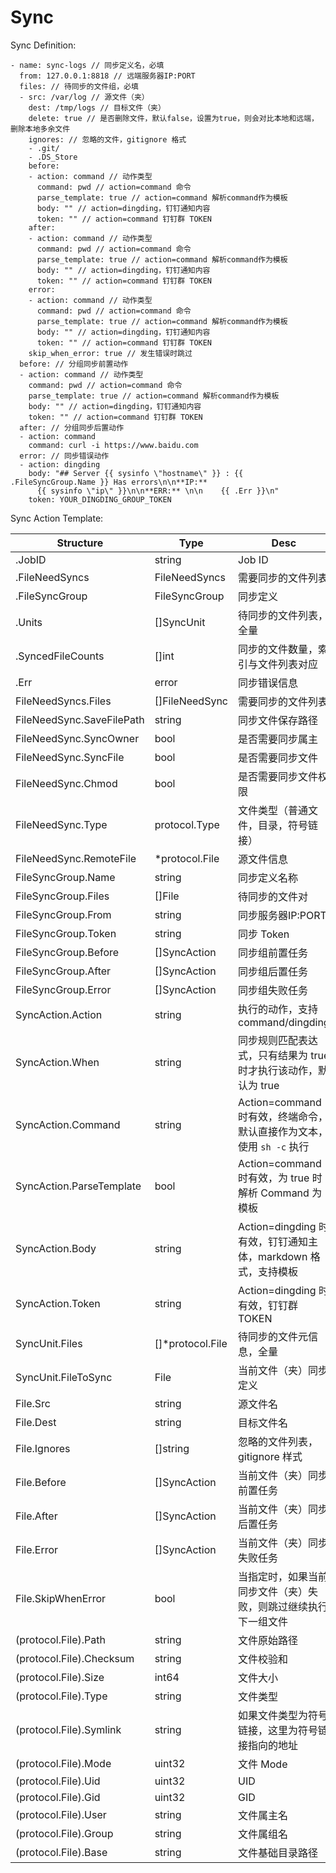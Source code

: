 # Sync

Sync Definition:

    - name: sync-logs // 同步定义名，必填
      from: 127.0.0.1:8818 // 远端服务器IP:PORT
      files: // 待同步的文件组，必填
      - src: /var/log // 源文件（夹）
        dest: /tmp/logs // 目标文件（夹）
        delete: true // 是否删除文件，默认false，设置为true，则会对比本地和远端，删除本地多余文件
        ignores: // 忽略的文件，gitignore 格式
        - .git/
        - .DS_Store
        before: 
        - action: command // 动作类型
          command: pwd // action=command 命令
          parse_template: true // action=command 解析command作为模板 
          body: "" // action=dingding，钉钉通知内容
          token: "" // action=command 钉钉群 TOKEN
        after:
        - action: command // 动作类型
          command: pwd // action=command 命令
          parse_template: true // action=command 解析command作为模板 
          body: "" // action=dingding，钉钉通知内容
          token: "" // action=command 钉钉群 TOKEN
        error:
        - action: command // 动作类型
          command: pwd // action=command 命令
          parse_template: true // action=command 解析command作为模板 
          body: "" // action=dingding，钉钉通知内容
          token: "" // action=command 钉钉群 TOKEN
        skip_when_error: true // 发生错误时跳过
      before: // 分组同步前置动作
      - action: command // 动作类型
        command: pwd // action=command 命令
        parse_template: true // action=command 解析command作为模板 
        body: "" // action=dingding，钉钉通知内容
        token: "" // action=command 钉钉群 TOKEN
      after: // 分组同步后置动作
      - action: command
        command: curl -i https://www.baidu.com
      error: // 同步错误动作
      - action: dingding
        body: "## Server {{ sysinfo \"hostname\" }} : {{ .FileSyncGroup.Name }} Has errors\n\n**IP:**
          {{ sysinfo \"ip\" }}\n\n**ERR:** \n\n    {{ .Err }}\n"
        token: YOUR_DINGDING_GROUP_TOKEN


Sync Action Template:

| Structure | Type | Desc | 
| --- | --- | --- |
| .JobID | string | Job ID |
| .FileNeedSyncs | FileNeedSyncs | 需要同步的文件列表 |
| .FileSyncGroup | FileSyncGroup | 同步定义 |
| .Units | []SyncUnit | 待同步的文件列表，全量 |
| .SyncedFileCounts | []int | 同步的文件数量，索引与文件列表对应 |
| .Err | error | 同步错误信息 |
| FileNeedSyncs.Files | []FileNeedSync | 需要同步的文件列表 |
| FileNeedSync.SaveFilePath | string | 同步文件保存路径 | 
| FileNeedSync.SyncOwner | bool | 是否需要同步属主 |
| FileNeedSync.SyncFile | bool | 是否需要同步文件 |
| FileNeedSync.Chmod | bool | 是否需要同步文件权限 |
| FileNeedSync.Type | protocol.Type | 文件类型（普通文件，目录，符号链接）|
| FileNeedSync.RemoteFile | *protocol.File | 源文件信息 |
| FileSyncGroup.Name | string | 同步定义名称 |
| FileSyncGroup.Files | []File | 待同步的文件对 |
| FileSyncGroup.From | string | 同步服务器IP:PORT |
| FileSyncGroup.Token | string | 同步 Token |
| FileSyncGroup.Before | []SyncAction | 同步组前置任务 |
| FileSyncGroup.After | []SyncAction | 同步组后置任务 |
| FileSyncGroup.Error | []SyncAction | 同步组失败任务 |
| SyncAction.Action | string | 执行的动作，支持 command/dingding |
| SyncAction.When | string | 同步规则匹配表达式，只有结果为 true 时才执行该动作，默认为 true |
| SyncAction.Command | string | Action=command 时有效，终端命令，默认直接作为文本，使用 `sh -c` 执行 |
| SyncAction.ParseTemplate | bool | Action=command 时有效，为 true 时解析 Command 为模板 |
| SyncAction.Body | string | Action=dingding 时有效，钉钉通知主体，markdown 格式，支持模板 |
| SyncAction.Token | string | Action=dingding 时有效，钉钉群 TOKEN |
| SyncUnit.Files | []*protocol.File | 待同步的文件元信息，全量 |
| SyncUnit.FileToSync | File | 当前文件（夹）同步定义 |
| File.Src | string | 源文件名 |
| File.Dest | string | 目标文件名 |
| File.Ignores | []string | 忽略的文件列表，gitignore 样式 |
| File.Before | []SyncAction | 当前文件（夹）同步前置任务 |
| File.After | []SyncAction | 当前文件（夹）同步后置任务 |
| File.Error | []SyncAction | 当前文件（夹）同步失败任务 |
| File.SkipWhenError | bool | 当指定时，如果当前同步文件（夹）失败，则跳过继续执行下一组文件 |
| (protocol.File).Path | string | 文件原始路径 |
| (protocol.File).Checksum | string | 文件校验和 |
| (protocol.File).Size | int64 | 文件大小 |
| (protocol.File).Type | string | 文件类型 |
| (protocol.File).Symlink | string | 如果文件类型为符号链接，这里为符号链接指向的地址 |
| (protocol.File).Mode | uint32 | 文件 Mode |
| (protocol.File).Uid | uint32 | UID |
| (protocol.File).Gid | uint32 | GID |
| (protocol.File).User | string | 文件属主名 |
| (protocol.File).Group | string | 文件属组名 |
| (protocol.File).Base | string | 文件基础目录路径 |
